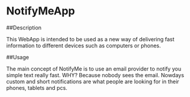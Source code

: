 # NotifyMeApp

##Description

This WebApp is intended to be used as a new way of delivering fast information to different devices such as computers or phones.

##Usage

The main concept of NotifyMe is to use an email provider to notify you simple text really fast. WHY? Because nobody sees the email. Nowdays custom and short notifications are what people are looking for in their phones, tablets and pcs.
